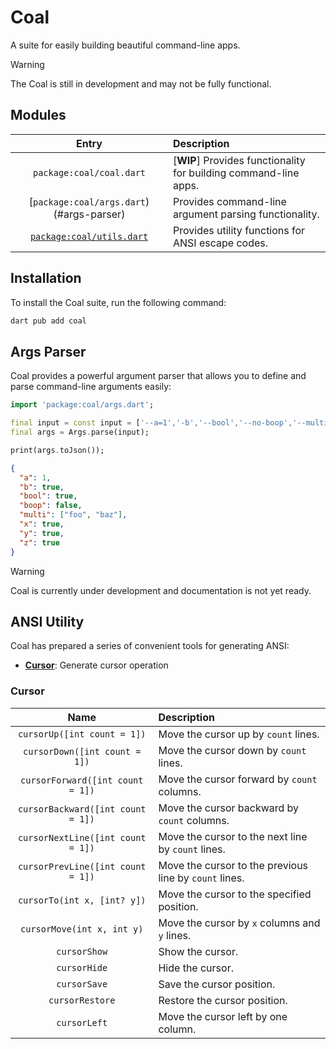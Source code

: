 # Coal

A suite for easily building beautiful command-line apps.

> [!WARNING]
> The Coal is still in development and may not be fully functional.

## Modules

| Entry | Description |
|:----:|:----|
| `package:coal/coal.dart` | [**WIP**] Provides functionality for building command-line apps. |
| [`package:coal/args.dart`)(#args-parser) | Provides command-line argument parsing functionality. |
| [`package:coal/utils.dart`](#) | Provides utility functions for ANSI escape codes. |

## Installation

To install the Coal suite, run the following command:

```bash
dart pub add coal
```

## Args Parser

Coal provides a powerful argument parser that allows you to define and parse command-line arguments easily:

```dart
import 'package:coal/args.dart';

final input = const input = ['--a=1','-b','--bool','--no-boop','--multi=foo','--multi=baz','-xyz'];
final args = Args.parse(input);

print(args.toJson());
```
```json
{
  "a": 1,
  "b": true,
  "bool": true,
  "boop": false,
  "multi": ["foo", "baz"],
  "x": true,
  "y": true,
  "z": true
}
```

> [!WARNING]
> Coal is currently under development and documentation is not yet ready.

## ANSI Utility

Coal has prepared a series of convenient tools for generating ANSI:

- **[Cursor](#cursor)**: Generate cursor operation

### Cursor

| Name | Description |
|:----:|:----|
| `cursorUp([int count = 1])` | Move the cursor up by `count` lines. |
| `cursorDown([int count = 1])` | Move the cursor down by `count` lines. |
| `cursorForward([int count = 1])` | Move the cursor forward by `count` columns. |
| `cursorBackward([int count = 1])` | Move the cursor backward by `count` columns. |
| `cursorNextLine([int count = 1])` | Move the cursor to the next line by `count` lines. |
| `cursorPrevLine([int count = 1])` | Move the cursor to the previous line by `count` lines. |
| `cursorTo(int x, [int? y])` | Move the cursor to the specified position. |
| `cursorMove(int x, int y)` | Move the cursor by `x` columns and `y` lines. |
| `cursorShow` | Show the cursor. |
| `cursorHide` | Hide the cursor. |
| `cursorSave` | Save the cursor position. |
| `cursorRestore` | Restore the cursor position. |
| `cursorLeft` | Move the cursor left by one column. |
